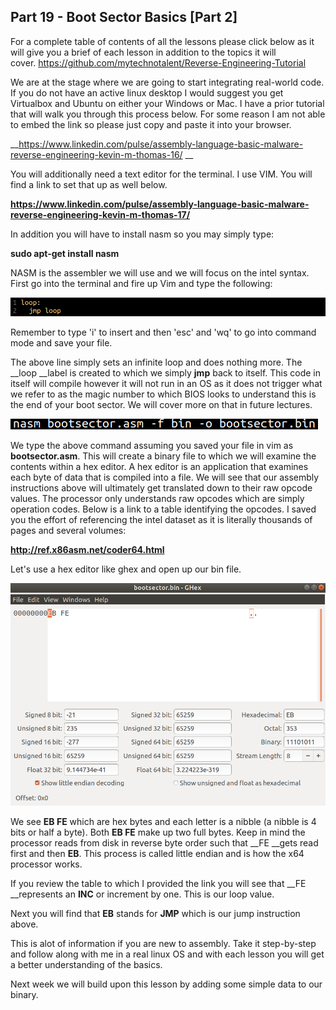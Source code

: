 ## Part 19 - Boot Sector Basics \[Part 2\]

For a complete table of contents of all the lessons please click below as it will give you a brief of each lesson in addition to the topics it will cover.&nbsp;https://github.com/mytechnotalent/Reverse-Engineering-Tutorial

We are at the stage where we are going to start integrating real-world code. If you do not have an active linux desktop I would suggest you get Virtualbox and Ubuntu on either your Windows or Mac. I have a prior tutorial that will walk you through this process below. For some reason I am not able to embed the link so please just copy and paste it into your browser.

__https://www.linkedin.com/pulse/assembly-language-basic-malware-reverse-engineering-kevin-m-thomas-16/ __

You will additionally need a text editor for the terminal. I use VIM. You will find a link to set that up as well below.

__https://www.linkedin.com/pulse/assembly-language-basic-malware-reverse-engineering-kevin-m-thomas-17/__

In addition you will have to install nasm so you may simply type:

__sudo apt-get install nasm__

NASM is the assembler we will use and we will focus on the intel syntax. First go into the terminal and fire up Vim and type the following:

<div class="slate-resizable-image-embed slate-image-embed__resize-full-width"><img src="/imgs/1545386856569.jpg"/></div>

Remember to type 'i' to insert and then 'esc' and 'wq' to go into command mode and save your file.

The above line simply sets an infinite loop and does nothing more. The __loop __label is created to which we simply __jmp__ back to itself. This code in itself will compile however it will not run in an OS as it does not trigger what we refer to as the magic number to which BIOS looks to understand this is the end of your boot sector. We will cover more on that in future lectures.

<div class="slate-resizable-image-embed slate-image-embed__resize-middle"><img src="/imgs/1545387039903.jpg"/></div>

We type the above command assuming you saved your file in vim as __bootsector.asm__. This will create a binary file to which we will examine the contents within a hex editor. A hex editor is an application that examines each byte of data that is compiled into a file. We will see that our assembly instructions above will ultimately get translated down to their raw opcode values. The processor only understands raw opcodes which are simply operation codes. Below is a link to a table identifying the opcodes. I saved you the effort of referencing the intel dataset as it is literally thousands of pages and several volumes:

__http://ref.x86asm.net/coder64.html__

Let's use a hex editor like ghex and open up our bin file.

<div class="slate-resizable-image-embed slate-image-embed__resize-full-width"><img src="/imgs/1545387311381.jpg"/></div>

We see __EB FE__ which are hex bytes and each letter is a nibble (a nibble is 4 bits or half a byte). Both __EB FE__ make up two full bytes. Keep in mind the processor reads from disk in reverse byte order such that __FE __gets read first and then __EB__. This process is called little endian and is how the x64 processor works.

If you review the table to which I provided the link you will see that __FE __represents an __INC__ or increment by one. This is our loop value.

Next you will find that __EB__ stands for __JMP__ which is our jump instruction above.

This is alot of information if you are new to assembly. Take it step-by-step and follow along with me in a real linux OS and with each lesson you will get a better understanding of the basics.

Next week we will build upon this lesson by adding some simple data to our binary.
